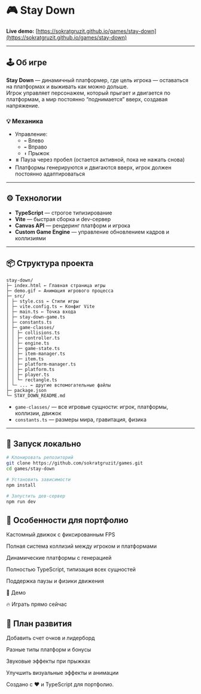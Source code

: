 # 🎮 Stay Down

**Live demo:** [https://sokratgruzit.github.io/games/stay-down](https://sokratgruzit.github.io/games/stay-down)

---

## 🕹️ Об игре

**Stay Down** — динамичный платформер, где цель игрока — оставаться на платформах и выживать как можно дольше.  
Игрок управляет персонажем, который прыгает и двигается по платформам, а мир постоянно “поднимается” вверх, создавая напряжение.

### 💡 Механика

- Управление:
  - `⬅️` Влево
  - `➡️` Вправо
  - `⬆️` Прыжок
- `⏸️` Пауза через пробел (остается активной, пока не нажать снова)
- Платформы генерируются и двигаются вверх, игрок должен постоянно адаптироваться

---

## ⚙️ Технологии

- **TypeScript** — строгое типизирование
- **Vite** — быстрая сборка и dev-сервер
- **Canvas API** — рендеринг платформ и игрока
- **Custom Game Engine** — управление обновлением кадров и коллизиями

---

## 📦 Структура проекта

```
stay-down/
├─ index.html ← Главная страница игры
├─ demo.gif ← Анимация игрового процесса
├─ src/
│ ├─ style.css ← Стили игры
│ ├─ vite.config.ts ← Конфиг Vite
│ ├─ main.ts ← Точка входа
│ ├─ stay-down-game.ts
│ ├─ constants.ts
│ ├─ game-classes/
│ │ ├─ collisions.ts
│ │ ├─ controller.ts
│ │ ├─ engine.ts
│ │ ├─ game-state.ts
│ │ ├─ item-manager.ts
│ │ ├─ item.ts
│ │ ├─ platform-manager.ts
│ │ ├─ platform.ts
│ │ ├─ player.ts
│ │ └─ rectangle.ts
│ └─ ... ← другие вспомогательные файлы
├─ package.json
└─ STAY_DOWN_README.md
```

- `game-classes/` — все игровые сущности: игрок, платформы, коллизии, движок
- `constants.ts` — размеры мира, гравитация, физика

---

## 🚀 Запуск локально

```bash
# Клонировать репозиторий
git clone https://github.com/sokratgruzit/games.git
cd games/stay-down

# Установить зависимости
npm install

# Запустить дев-сервер
npm run dev
```

## 🎯 Особенности для портфолио

Кастомный движок с фиксированным FPS

Полная система коллизий между игроком и платформами

Динамические платформы с генерацией

Полностью TypeScript, типизация всех сущностей

Поддержка паузы и физики движения

🔗 Демо

🔥 Играть прямо сейчас

## 🌟 План развития

Добавить счет очков и лидерборд

Разные типы платформ и бонусы

Звуковые эффекты при прыжках

Улучшить визуальные эффекты и анимации

Создано с ❤️ и TypeScript для портфолио.

